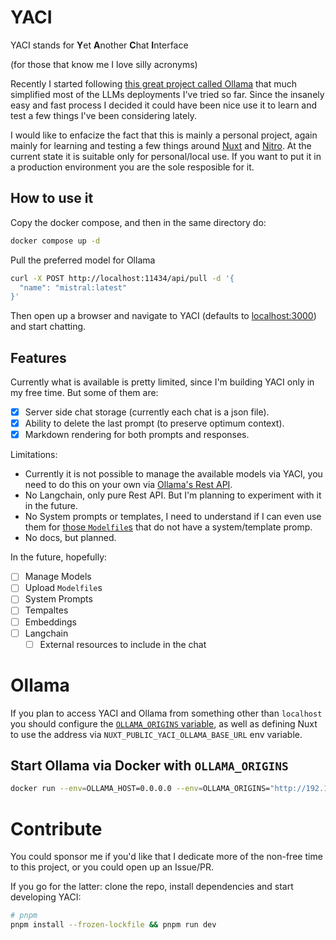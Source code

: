 # YACI
YACI stands for **Y**et **A**nother **C**hat **I**nterface

(for those that know me I love silly acronyms)

Recently I started following [this great project called Ollama](https://github.com/jmorganca/ollama/) that much simplified most of the LLMs deployments I've tried so far. Since the insanely easy and fast process I decided it could have been nice use it to learn and test a few things I've been considering lately.

I would like to enfacize the fact that this is mainly a personal project, again mainly for learning and testing a few things around [Nuxt](https://nuxt.com) and [Nitro](https://nitro.unjs.io/). At the current state it is suitable only for personal/local use. If you want to put it in a production environment you are the sole resposible for it.

## How to use it
Copy the docker compose, and then in the same directory do:
```bash
docker compose up -d
```
Pull the preferred model for Ollama
```bash
curl -X POST http://localhost:11434/api/pull -d '{
  "name": "mistral:latest"
}'
```
Then open up a browser and navigate to YACI (defaults to [localhost:3000](http://localhost:3000)) and start chatting.

## Features
Currently what is available is pretty limited, since I'm building YACI only in my free time. But some of them are:
- [x] Server side chat storage (currently each chat is a json file).
- [x] Ability to delete the last prompt (to preserve optimum context).
- [x] Markdown rendering for both prompts and responses.

Limitations:
- Currently it is not possible to manage the available models via YACI, you need to do this on your own via [Ollama's Rest API](https://github.com/jmorganca/ollama/blob/main/docs/api.md).
- No Langchain, only pure Rest API. But I'm planning to experiment with it in the future.
- No System prompts or templates, I need to understand if I can even use them for [those `Modelfile`s](https://github.com/jmorganca/ollama/blob/main/docs/modelfile.md) that do not have a system/template promp.
- No docs, but planned.

In the future, hopefully:
- [ ] Manage Models
- [ ] Upload `Modelfile`s
- [ ] System Prompts
- [ ] Tempaltes
- [ ] Embeddings
- [ ] Langchain
  - [ ] External resources to include in the chat

# Ollama
If you plan to access YACI and Ollama from something other than `localhost` you should configure the [`OLLAMA_ORIGINS` variable](https://github.com/jmorganca/ollama/blob/main/docs/faq.md#how-can-i-allow-additional-web-origins-to-access-ollama), as well as defining Nuxt to use the address via `NUXT_PUBLIC_YACI_OLLAMA_BASE_URL` env variable.

## Start Ollama via Docker with `OLLAMA_ORIGINS`
```bash
docker run --env=OLLAMA_HOST=0.0.0.0 --env=OLLAMA_ORIGINS="http://192.168.1.1:*,http://HOSTNAME.local:*" --volume=ollama:/root/.ollama -p 11434:11434 --name=ollama -d ollama/ollama:latest
```

# Contribute

You could sponsor me if you'd like that I dedicate more of the non-free time to this project, or you could open up an Issue/PR.

If you go for the latter: clone the repo, install dependencies and start developing YACI:

```bash
# pnpm
pnpm install --frozen-lockfile && pnpm run dev
```
